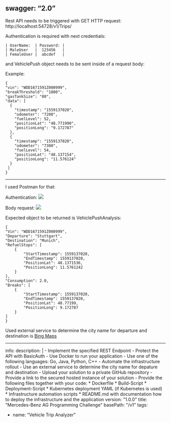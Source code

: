 swagger: “2.0”
----

Rest API needs to be triggered with GET HTTP request: http://localhost:54728/v1/Trips/

Authentication is required with next credentials:

    | UserName:  | Password: |    
    | MaleUser   |  123456   |
    | FemaleUser |  abcdef   |

and VehiclePush object needs to be sent inside of a request body:

Example:

    {
    "vin": "WDD1671591Z000999",
    "breakThreshold": "1800",
    "gasTankSize": "80",
    "data": [
      {
        "timestamp": "1559137020",
        "odometer": "7200",
        "fuelLevel": 52,
        "positionLat": "48.771990",
        "positionLong": "9.172787"
      },
      {
        "timestamp": "1559137020",
        "odometer": "7300",
        "fuelLevel": 54,
        "positionLat": "48.137154",
        "positionLong": "11.576124"
      }
     ]
    }

----
I used Postman for that:

Authentication:
![](https://github.com/nadjbabidaniel/BasicAuthenticationWEBAPI/blob/master/Image1.png)


Body request:
![](https://github.com/nadjbabidaniel/BasicAuthenticationWEBAPI/blob/master/Image2.png)

Expected object to be returned is VehiclePushAnalysis:

    {
    "Vin": "WDD1671591Z000999",
    "Departure": "Stuttgart",
    "Destination": "Munich",
    "RefuelStops": [
        {
            "StartTimestamp": 1559137020,
            "EndTimestamp": 1559137020,
            "PositionLat": 48.1371536,
            "PositionLong": 11.5761242
        }
    ],
    "Consumption": 2.0,
    "Breaks": [
        {
            "StartTimestamp": 1559137020,
            "EndTimestamp": 1559137020,
            "PositionLat": 48.77199,
            "PositionLong": 9.172787
        }
    ]
    }

Used external service to determine the city name for departure and destination is [Bing Maps][id/name] 

[id/name]: https://www.bingmapsportal.com/

___________________________________________________________________________________________________________________________________

info:
  description: |
    - Implement the specified REST Endpoint
    - Protect the API with BasicAuth
    - Use Docker to run your application
    - Use one of the following languages&#58; Go, Java, Python, C++
    - Automate the infrastructure rollout
    - Use an external service to determine the city name for depature and destination
    - Upload your solution to a private GitHub repository
    - Provide a link to the secured hosted instance of your solution
    - Provide the following files together with your code&#58;
      * Dockerfile
      * Build-Script
      * Deployment-Script
      * Kubernetes deployment YAML (if Kubernetes is used)
      * Infrastructure automation scripts
      * README.md with documentation how to deploy the infrastructure and the application
  version: "1.0.0"
  title: "Mercedes-Benz AG Programming Challenge"
basePath: "/v1"
tags:
- name: "Vehicle Trip Analyzer"




